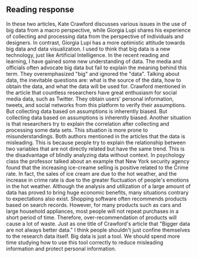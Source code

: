 ## Reading response

In these two articles, Kate Crawford discusses various issues in the use of big data from a macro perspective, while Giorgia Lupi shares his experience of collecting and processing data from the perspective of individuals and designers. In contrast, Giorgia Lupi has a more optimistic attitude towards big data and data visualization. I used to think that big data is a new technology, just like Artificial Intelligence. In the recent reading and learning, I have gained some new understanding of data. The media and officials often advocate big data but fail to explain the meaning behind this term. They overemphasized "big" and ignored the "data". Talking about data, the inevitable questions are: what is the source of the data, how to obtain the data, and what the data will be used for. Crawford mentioned in the article that countless researchers have great enthusiasm for social media data, such as Twitter. They obtain users' personal information, tweets, and social networks from this platform to verify their assumptions. But collecting data based on assumptions is inherently biased. But collecting data based on assumptions is inherently biased. Another situation is that researchers try to explain the correlation after collecting and processing some data sets. This situation is more prone to misunderstandings. Both authors mentioned in the articles that the data is misleading. This is because people try to explain the relationship between two variables that are not directly related but have the same trend. This is the disadvantage of blindly analyzing data without context. In psychology class the professor talked about an example that New York security agency found that the increasing ice-creame selling is positive related to the Crime rate. In fact, the sales of ice cream are due to the hot weather, and the increase in crime rate is due to the greater fluctuation of people's emotions in the hot weather. Although the analysis and utilization of a large amount of data has proved to bring huge economic benefits, many situations contrary to expectations also exist. Shopping software often recommends products based on search records. However, for many products such as cars and large household appliances, most people will not repeat purchases in a short period of time. Therefore, over-recommendation of products will cause a lot of waste. Just as one title of Crawford's article that "Bigger data are not always better data." I think people shouldn't just confine themselves to the research data itself. Big data is just a tool. We should spend more time studying how to use this tool correctly to reduce misleading information and protect personal information.
